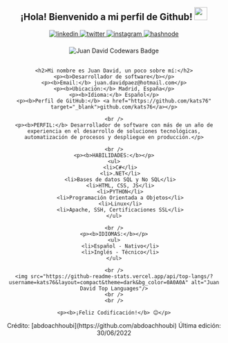 <div align="center">
    <h2> ¡Hola! Bienvenido a mi perfil de Github! <img src="https://github.com/abdoachhoubi/abdoachhoubi/blob/main/gifs/Hi.gif" width="30"></h2>
    <a href="https://linkedin.com/in/juan-david" target="_blank">
        <img src=https://img.shields.io/badge/linkedin-%2300acee.svg?color=405DE6&style=for-the-badge&logo=linkedin&logoColor=white alt=linkedin style="margin-bottom: 5px;" />
    </a>
    <a href="https://twitter.com/juan_david" target="_blank">
        <img src=https://img.shields.io/badge/twitter-%2300acee.svg?color=1DA1F2&style=for-the-badge&logo=twitter&logoColor=white alt=twitter style="margin-bottom: 5px;" />
    </a>
    <a href="https://instagram.com/juan.david" target="_blank">
        <img src=https://img.shields.io/badge/instagram-%ff5851db.svg?color=C13584&style=for-the-badge&logo=instagram&logoColor=white alt=instagram style="margin-bottom: 5px;" />
    </a>
    <a href="https://juan-david.hashnode.dev" target="_blank">
        <img src=https://img.shields.io/badge/hashnode-%2300acee.svg?color=2962FF&style=for-the-badge&logo=hashnode&logoColor=white alt=hashnode style="margin-bottom: 5px;" />
    </a>
    <br />
    <br />
    <img src="https://www.codewars.com/users/juan%20david/badges/large" alt="Juan David Codewars Badge">
    <br />
    <br />

    <h2>Mi nombre es Juan David, un poco sobre mí:</h2>
    <p><b>Desarrollador de software</b></p>
    <p><b>Email:</b> juan.davidpaez@hotmail.com</p>
    <p><b>Ubicación:</b> Madrid, España</p>
    <p><b>Idioma:</b> Español</p>
    <p><b>Perfil de GitHub:</b> <a href="https://github.com/kats76" target="_blank">github.com/kats76</a></p>

    <br />
    <p><b>PERFIL:</b> Desarrollador de software con más de un año de experiencia en el desarrollo de soluciones tecnológicas, automatización de procesos y despliegue en producción.</p>
    
    <br />
    <p><b>HABILIDADES:</b></p>
    <ul>
        <li>C#</li>
        <li>.NET</li>
        <li>Bases de datos SQL y No SQL</li>
        <li>HTML, CSS, JS</li>
        <li>PYTHON</li>
        <li>Programación Orientada a Objetos</li>
        <li>Linux</li>
        <li>Apache, SSH, Certificaciones SSL</li>
    </ul>

    <br />
    <p><b>IDIOMAS:</b></p>
    <ul>
        <li>Español - Nativo</li>
        <li>Inglés - Técnico</li>
    </ul>

    <br />
    <img src="https://github-readme-stats.vercel.app/api/top-langs/?username=kats76&layout=compact&theme=dark&bg_color=0A0A0A" alt="Juan David Top Languages"/>
    <br />
    <br />

    <p><b>¡Feliz Codificación!</b> 😊</p>
</div>

<div align="center">
    Crédito: [abdoachhoubi](https://github.com/abdoachhoubi)
    Última edición: 30/06/2022
</div>
